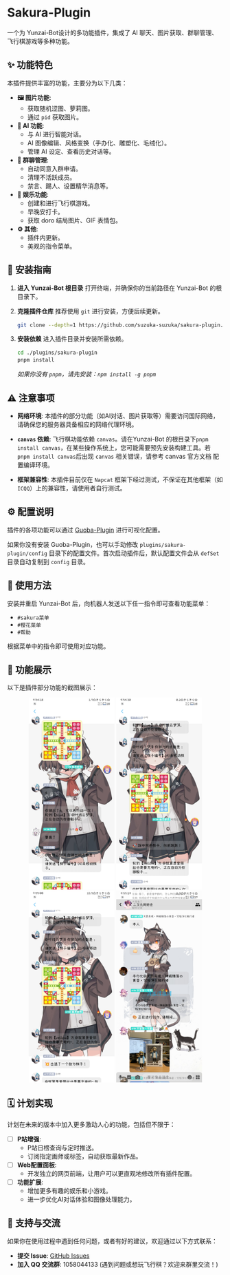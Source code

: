 # Sakura-Plugin

一个为 Yunzai-Bot设计的多功能插件，集成了 AI 聊天、图片获取、群聊管理、飞行棋游戏等多种功能。

## ✨ 功能特色

本插件提供丰富的功能，主要分为以下几类：

-   **🖼️ 图片功能**:
    -   获取随机涩图、萝莉图。
    -   通过 `pid` 获取图片。
-   **🤖 AI 功能**:
    -   与 AI 进行智能对话。
    -   AI 图像编辑、风格变换（手办化、雕塑化、毛绒化）。
    -   管理 AI 设定、查看历史对话等。
-   **🔧 群聊管理**:
    -   自动同意入群申请。
    -   清理不活跃成员。
    -   禁言、踢人、设置精华消息等。
-   **🎲 娱乐功能**:
    -   创建和进行飞行棋游戏。
    -   早晚安打卡。
    -   获取 doro 结局图片、GIF 表情包。
-   **⚙️ 其他**:
    -   插件内更新。
    -   美观的指令菜单。

## 🚀 安装指南

1.  **进入 Yunzai-Bot 根目录**
    打开终端，并确保你的当前路径在 Yunzai-Bot 的根目录下。

2.  **克隆插件仓库**
    推荐使用 `git` 进行安装，方便后续更新。
    ```bash
    git clone --depth=1 https://github.com/suzuka-suzuka/sakura-plugin.git ./plugins/sakura-plugin/
    ```

3.  **安装依赖**
    进入插件目录并安装所需依赖。
    ```bash
    cd ./plugins/sakura-plugin
    pnpm install
    ```
    *如果你没有 `pnpm`，请先安装：`npm install -g pnpm`*

## ⚠️ 注意事项

-   **网络环境**: 本插件的部分功能（如AI对话、图片获取等）需要访问国际网络，请确保您的服务器具备相应的网络代理环境。
-   **`canvas` 依赖**: 飞行棋功能依赖 `canvas`。请在Yunzai-Bot 的根目录下`pnpm install canvas`，在某些操作系统上，您可能需要预先安装构建工具。若 `pnpm install canvas`后出现 `canvas` 相关错误，请参考 canvas 官方文档 配置编译环境。

-   **框架兼容性**: 本插件目前仅在 `Napcat` 框架下经过测试，不保证在其他框架（如 `ICQQ`）上的兼容性，请使用者自行测试。
## ⚙️ 配置说明

插件的各项功能可以通过 [Guoba-Plugin](https://github.com/guoba-yunzai/guoba-plugin) 进行可视化配置。

如果你没有安装 Guoba-Plugin，也可以手动修改 `plugins/sakura-plugin/config` 目录下的配置文件。首次启动插件后，默认配置文件会从 `defSet` 目录自动复制到 `config` 目录。

## 📝 使用方法

安装并重启 Yunzai-Bot 后，向机器人发送以下任一指令即可查看功能菜单：

-   `#sakura菜单`
-   `#樱花菜单`
-   `#帮助`

根据菜单中的指令即可使用对应功能。

## 🎨 功能展示

以下是插件部分功能的截图展示：

<p align="center">
  <a href="./readmeresource/1.jpg"><img src="./readmeresource/1.jpg" width="200" /></a>
  <a href="./readmeresource/2.jpg"><img src="./readmeresource/2.jpg" width="200" /></a>
  <a href="./readmeresource/3.jpg"><img src="./readmeresource/3.jpg" width="200" /></a>
  <a href="./readmeresource/4.jpg"><img src="./readmeresource/4.jpg" width="200" /></a>
</p>

## 🗓️ 计划实现

计划在未来的版本中加入更多激动人心的功能，包括但不限于：

-   ☐ **P站增强**:
    -   P站日榜查询与定时推送。
    -   订阅指定画师或标签，自动获取最新作品。
-   ☐ **Web配置面板**:
    -   开发独立的网页前端，让用户可以更直观地修改所有插件配置。
-   ☐ **功能扩展**:
    -   增加更多有趣的娱乐和小游戏。
    -   进一步优化AI对话体验和图像处理能力。

## 💬 支持与交流

如果你在使用过程中遇到任何问题，或者有好的建议，欢迎通过以下方式联系：

-   **提交 Issue**: [GitHub Issues](https://github.com/suzuka-suzuka/sakura-plugin/issues)
-   **加入 QQ 交流群**: 1058044133 (遇到问题或想玩飞行棋？欢迎来群里交流！)